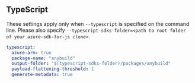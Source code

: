 ## TypeScript

These settings apply only when `--typescript` is specified on the command line.
Please also specify `--typescript-sdks-folder=<path to root folder of your azure-sdk-for-js clone>`.

```yaml $(typescript)
typescript:
  azure-arm: true
  package-name: "anybuild"
  output-folder: "$(typescript-sdks-folder)/packages/anybuild"
  payload-flattening-threshold: 1
  generate-metadata: true
```
